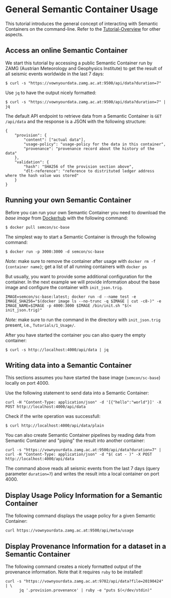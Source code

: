 # General Semantic Container Usage

This tutorial introduces the general concept of interacting with Semantic Containers on the command-line. Refer to the [Tutorial-Overview](https://github.com/sem-con/Tutorials) for other aspects.

## Access an online Semantic Container  

We start this tutorial by accessing a public Semantic Container run by ZAMG (Austrian Meteorology and Geophysics Institute) to get the result of all seismic events worldwide in the last 7 days:

```console
$ curl -s "https://vownyourdata.zamg.ac.at:9500/api/data?duration=7"
```  

Use `jq` to have the output nicely formatted:

```console
$ curl -s "https://vownyourdata.zamg.ac.at:9500/api/data?duration=7" | jq
```  

The default API endpoint to retrieve data from a Semantic Container is `GET /api/data` and the response is a JSON with the following structure:  

```
{  
    "provision": {  
        "content": ["actual data"],  
        "usage-policy": "usage-policy for the data in this container",  
        "provenance": "provenance record about the history of the data"  
    },  
    "validation": {  
        "hash": "SHA256 of the provision section above",  
        "dlt-reference": "reference to distrituted ledger address where the hash value was stored"  
    }  
}
```  


## Running your own Semantic Container

Before you can run your own Semantic Container you need to download the *base image* from [Dockerhub](https://hub.docker.com/r/semcon/sc-base/) with the following command:  

```console
$ docker pull semcon/sc-base
```  

The simplest way to start a Semantic Container is through the following command:

```console
$ docker run -p 3000:3000 -d semcon/sc-base
```  

*Note:* make sure to remove the container after usage with `docker rm -f {container name}`; get a list of all running containers with `docker ps`

But usually, you want to provide some additional configuration for the container. In the next example we will provide information about the base image and configure the container with `init_json.trig`.

```console
IMAGE=semcon/sc-base:latest; docker run -d --name test -e IMAGE_SHA256="$(docker image ls --no-trunc -q $IMAGE | cut -c8-)" -e IMAGE_NAME=$IMAGE -p 4000:3000 $IMAGE /bin/init.sh "$(< init_json.trig)"
```  

*Note:* make sure to run the command in the directory with `init_json.trig` present, i.e., `Tutorials/1_Usage/`.

After you have started the container you can also query the empty container:

```console
$ curl -s http://localhost:4000/api/data | jq
```

## Writing data into a Semantic Container

This sections assumes you have started the base image (`semcon/sc-base`) locally on port 4000.

Use the following statement to send data into a Semantic Container:

```console
curl -H "Content-Type: application/json" -d '[{"hello":"world"}]' -X POST http://localhost:4000/api/data
```

Check if the write operation was successfull:  

```console
$ curl http://localhost:4000/api/data/plain
```

You can also create Semantic Container pipelines by reading data from Semantic Container and "piping" the result into another container:

```console
curl -s "https://vownyourdata.zamg.ac.at:9500/api/data?duration=7" | curl -H "Content-Type: application/json" -d "$( cat - )" -X POST http://localhost:4000/api/data
```  

The command above reads all seismic events from the last 7 days (query parameter `duration=7`) and writes the result into a local container on port 4000.

## Display Usage Policy Information for a Semantic Container

The following command displays the usage policy for a given Semantic Container:

```console
curl https://vownyourdata.zamg.ac.at:9500/api/meta/usage
```


## Display Provenance Information for a dataset in a Semantic Container

The following command creates a nicely formatted output of the provenance information. Note that it requires `ruby` to be installed!

```console
curl -s "https://vownyourdata.zamg.ac.at:9702/api/data?file=20190424" | \ 
      jq '.provision.provenance' | ruby -e "puts $(</dev/stdin)"
```